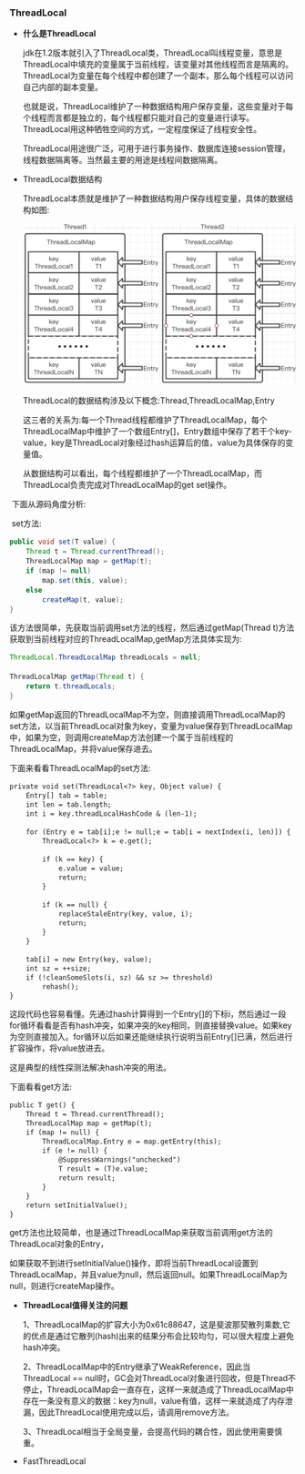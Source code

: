### ThreadLocal

- **什么是ThreadLocal**

  jdk在1.2版本就引入了ThreadLocal类，ThreadLocal叫线程变量，意思是ThreadLocal中填充的变量属于当前线程，该变量对其他线程而言是隔离的。ThreadLocal为变量在每个线程中都创建了一个副本，那么每个线程可以访问自己内部的副本变量。

  也就是说，ThreadLocal维护了一种数据结构用户保存变量，这些变量对于每个线程而言都是独立的，每个线程都只能对自己的变量进行读写。ThreadLocal用这种牺牲空间的方式，一定程度保证了线程安全性。

  ThreadLocal用途很广泛，可用于进行事务操作、数据库连接session管理，线程数据隔离等。当然最主要的用途是线程间数据隔离。

- ThreadLocal数据结构

  ThreadLocal本质就是维护了一种数据结构用户保存线程变量，具体的数据结构如图:

  ![threadlocal-1](../../images/ThreadLocal/threadlocal-1.JPG)

  ThreadLocal的数据结构涉及以下概念:Thread,ThreadLocalMap,Entry

  这三者的关系为:每一个Thread线程都维护了ThreadLocalMap，每个ThreadLocalMap中维护了一个数组Entry[]，Entry数组中保存了若干个key-value，key是ThreadLocal对象经过hash运算后的值，value为具体保存的变量值。

  从数据结构可以看出，每个线程都维护了一个ThreadLocalMap，而ThreadLocal负责完成对ThreadLocalMap的get set操作。



​		下面从源码角度分析:

​		set方法:

```java
public void set(T value) {
    Thread t = Thread.currentThread();
    ThreadLocalMap map = getMap(t);
    if (map != null)
        map.set(this, value);
    else
        createMap(t, value);
}
```

该方法很简单，先获取当前调用set方法的线程，然后通过getMap(Thread t)方法获取到当前线程对应的ThreadLocalMap,getMap方法具体实现为:

```java
ThreadLocal.ThreadLocalMap threadLocals = null;

ThreadLocalMap getMap(Thread t) {
    return t.threadLocals;
}
```

如果getMap返回的ThreadLocalMap不为空，则直接调用ThreadLocalMap的set方法，以当前ThreadLocal对象为key，变量为value保存到ThreadLocalMap中，如果为空，则调用createMap方法创建一个属于当前线程的ThreadLocalMap，并将value保存进去。

下面来看看ThreadLocalMap的set方法:

```
private void set(ThreadLocal<?> key, Object value) {
    Entry[] tab = table;
    int len = tab.length;
    int i = key.threadLocalHashCode & (len-1);

    for (Entry e = tab[i];e != null;e = tab[i = nextIndex(i, len)]) {
        ThreadLocal<?> k = e.get();

        if (k == key) {
            e.value = value;
            return;
        }

        if (k == null) {
            replaceStaleEntry(key, value, i);
            return;
        }
    }

    tab[i] = new Entry(key, value);
    int sz = ++size;
    if (!cleanSomeSlots(i, sz) && sz >= threshold)
        rehash();
}
```

这段代码也容易看懂。先通过hash计算得到一个Entry[]的下标i，然后通过一段for循环看看是否有hash冲突，如果冲突的key相同，则直接替换value。如果key为空则直接加入。for循环以后如果还能继续执行说明当前Entry[]已满，然后进行扩容操作，将value放进去。

这是典型的线性探测法解决hash冲突的用法。

下面看看get方法:

```
public T get() {
    Thread t = Thread.currentThread();
    ThreadLocalMap map = getMap(t);
    if (map != null) {
        ThreadLocalMap.Entry e = map.getEntry(this);
        if (e != null) {
            @SuppressWarnings("unchecked")
            T result = (T)e.value;
            return result;
        }
    }
    return setInitialValue();
}
```

get方法也比较简单，也是通过ThreadLocalMap来获取当前调用get方法的ThreadLocal对象的Entry，

如果获取不到进行setInitialValue()操作，即将当前ThreadLocal设置到ThreadLocalMap，并且value为null，然后返回null。如果ThreadLocalMap为null，则进行createMap操作。

- **ThreadLocal值得关注的问题**

  1、ThreadLocalMap的扩容大小为0x61c88647，这是斐波那契散列乘数,它的优点是通过它散列(hash)出来的结果分布会比较均匀，可以很大程度上避免hash冲突。

  2、ThreadLocalMap中的Entry继承了WeakReference，因此当ThreadLocal == null时，GC会对ThreadLocal对象进行回收，但是Thread不停止，ThreadLocalMap会一直存在，这样一来就造成了ThreadLocalMap中存在一条没有意义的数据：key为null，value有值，这样一来就造成了内存泄漏，因此ThreadLocal使用完成以后，请调用remove方法。

  3、ThreadLocal相当于全局变量，会提高代码的耦合性，因此使用需要慎重。

- FastThreadLocal